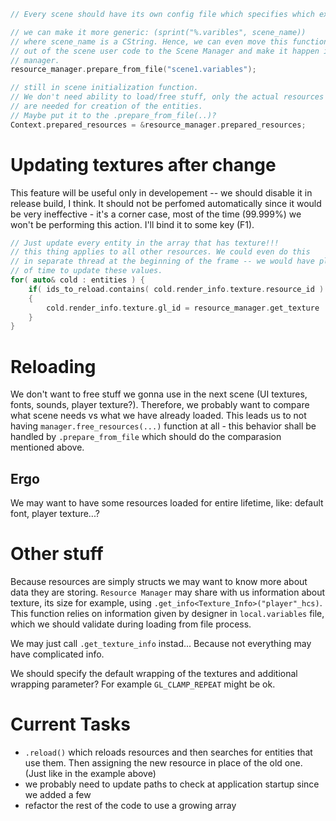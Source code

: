```cpp
// Every scene should have its own config file which specifies which exactly resources it needs. This way we won't have to touch code if we find a typo in name, just reload the resources from game level or relaunch it.

// we can make it more generic: (sprint("%.varibles", scene_name))
// where scene_name is a CString. Hence, we can even move this function
// out of the scene user code to the Scene Manager and make it happen in the
// manager.
resource_manager.prepare_from_file("scene1.variables"); 

// still in scene initialization function.
// We don't need ability to load/free stuff, only the actual resources
// are needed for creation of the entities.
// Maybe put it to the .prepare_from_file(..)?
Context.prepared_resources = &resource_manager.prepared_resources;
```
# Updating textures after change
This feature will be useful only in developement -- we should disable
it in release build, I think. It should not be perfomed automatically since it would be very ineffective - it's a corner case, most of the time (99.999%) we won't be performing this action. I'll bind it to some key (F1).
```cpp
// Just update every entity in the array that has texture!!!
// this thing applies to all other resources. We could even do this
// in separate thread at the beginning of the frame -- we would have plenty
// of time to update these values.
for( auto& cold : entities ) {
    if( ids_to_reload.contains( cold.render_info.texture.resource_id ) )
    {
        cold.render_info.texture.gl_id = resource_manager.get_texture   (resource_id);
    }
}
```

# Reloading
We don't want to free stuff we gonna use in the next scene (UI textures, fonts, sounds, player texture?). Therefore, we probably want to compare what scene needs vs what we have already loaded. This leads us to not having `manager.free_resources(...)` function at all - this behavior shall be handled by `.prepare_from_file` which should do the comparasion mentioned above. 
## Ergo
We may want to have some resources loaded for entire lifetime, like:
default font, player texture...?

# Other stuff
Because resources are simply structs we may want to know more about data they are storing. `Resource Manager` may share with us information about texture, its size for example, using `.get_info<Texture_Info>("player"_hcs)`. This function relies on information given by designer in `local.variables` file, which we should validate during loading from file process.

We may just call `.get_texture_info` instad... Because not everything may have complicated info. 

We should specify the default wrapping of the textures and additional wrapping parameter? For example `GL_CLAMP_REPEAT` might be ok.

# **Current Tasks**
* `.reload()` which reloads resources and then searches for entities that use them. Then assigning the new resource in place of the old one. (Just like in the example above)
* we probably need to update paths to check at application startup since we added a few
* refactor the rest of the code to use a growing array
